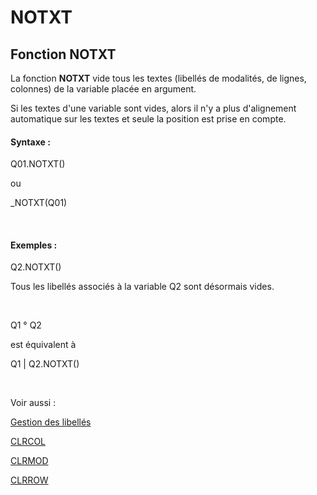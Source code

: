 # NOTXT

## Fonction NOTXT

La fonction **NOTXT** vide tous les textes (libellés de modalités, de lignes, colonnes) de la variable placée en argument.

Si les textes d'une variable sont vides, alors il n'y a plus d'alignement automatique sur les textes et seule la position est prise en compte.&nbsp;

#### Syntaxe :

Q01.NOTXT()

ou

\_NOTXT(Q01)

&nbsp;

#### Exemples :

Q2.NOTXT()

Tous les libellés associés à la variable Q2 sont désormais vides.

&nbsp;

Q1 ° Q2&nbsp;

est équivalent à&nbsp;

Q1 \| Q2.NOTXT()

&nbsp;

Voir aussi :&nbsp;

[Gestion des libellés](<Gererleslibelleslestextes1.md>)

[CLRCOL](<CLRCOL1.md>)

[CLRMOD](<CLRMOD1.md>)

[CLRROW](<CLRROW1.md>)
